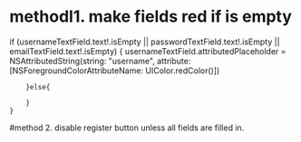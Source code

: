 # methodl1. make fields red if is empty


   if (usernameTextField.text!.isEmpty || passwordTextField.text!.isEmpty || emailTextField.text!.isEmpty)
        {
            usernameTextField.attributedPlaceholder = NSAttributedString(string: "username", 
                            attribute: [NSForegroundColorAttributeName: UIColor.redColor()])
           
        }else{
            
        }
    }
    
    
#method 2. disable register button unless all fields are filled in.



       
